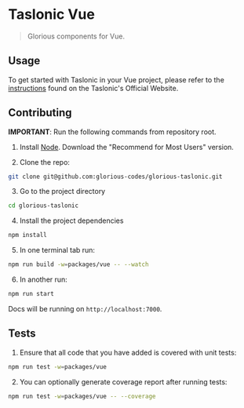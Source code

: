 # Taslonic Vue
> Glorious components for Vue.

## Usage

To get started with Taslonic in your Vue project, please refer to the [instructions](https://taslonic.compilorama.com/vue) found on the Taslonic's Official Website.

## Contributing

**IMPORTANT**: Run the following commands from repository root.

1. Install [Node](https://nodejs.org/en/). Download the "Recommend for Most Users" version.

2. Clone the repo:
``` bash
git clone git@github.com:glorious-codes/glorious-taslonic.git
```

3. Go to the project directory
``` bash
cd glorious-taslonic
```

4. Install the project dependencies
``` bash
npm install
```

5. In one terminal tab run:
``` bash
npm run build -w=packages/vue -- --watch
```

6. In another run:
``` bash
npm run start
```

Docs will be running on `http://localhost:7000`.

## Tests

1. Ensure that all code that you have added is covered with unit tests:
``` bash
npm run test -w=packages/vue
```

2. You can optionally generate coverage report after running tests:
``` bash
npm run test -w=packages/vue -- --coverage
```
